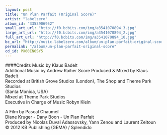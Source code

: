 ```yaml
---
layout: post
title: "Un Plan Parfait (Original Score)"
artist: "labelzero"
album_id: "3353906952"
small_art_url: "http://f0.bcbits.com/img/a3541070894_3.jpg"
large_art_url: "http://f0.bcbits.com/img/a3541070894_2.jpg"
full_art_url: "http://f0.bcbits.com/img/a3541070894_10.jpg"
bc_url: "http://music.labelzero.com/album/un-plan-parfait-original-score?pk=170"
permalink: "/album/un-plan-parfait-original-score"
cd_id: PX00ENOSY5
---
```

####Credits
Music by Klaus Badelt  
Additional Music by Andrew Raiher  Score Produced & Mixed by Klaus Badelt   
Recorded at British Grove Studios (London), The Shop and Theme Park Studios   
(Santa Monica, USA)  
Mixed at Theme Park Studios  
Executive in Charge of Music Robyn Klein  
  
A Film by Pascal Chaumeil  
Diane Kruger - Dany Boon - Un Plan Parfait  
Produced by Nicolas Duval Adassovsky, Yann Zenou and Laurent Zeitoun  
© 2012 KB Publishing (GEMA) / Splendido

